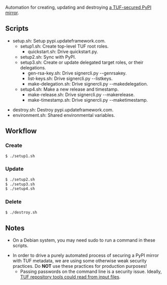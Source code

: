 Automation for creating, updating and destroying [a TUF-secured PyPI
mirror](https://github.com/dachshund/pip/wiki/PyPI-over-TUF).

## Scripts

+ setup.sh: Setup pypi.updateframework.com.
    + setup1.sh: Create top-level TUF root roles.
        - quickstart.sh: Drive quickstart.py.
    - setup2.sh: Sync with PyPI.
    + setup3.sh: Create or update delegated target roles, or their delegations.
        - gen-rsa-key.sh: Drive signercli.py --genrsakey.
        - list-keys.sh: Drive signercli.py --listkeys.
        - make-delegation.sh: Drive signercli.py --makedelegation.
    + setup4.sh: Make a new release and timestamp.
        - make-release.sh: Drive signercli.py --makerelease.
        - make-timestamp.sh: Drive signercli.py --maketimestamp.
- destroy.sh: Destroy pypi.updateframework.com.
- environment.sh: Shared environmental variables.

## Workflow

### Create

```bash
$ ./setup1.sh
```

### Update
```bash
$ ./setup2.sh
$ ./setup3.sh
$ ./setup4.sh
```

### Delete

```bash
$ ./destroy.sh
```

## Notes

- On a Debian system, you may need sudo to run a command in these scripts.
+ In order to drive a purely automated process of securing a PyPI mirror with
  TUF metadata, we are using some otherwise weak security practices. Do **NOT**
  use these practices for production purposes!
    - Passing passwords on the command line is a security issue. Ideally, [TUF
    repository tools could read from input
    files](https://github.com/akonst/tuf/issues/52).
